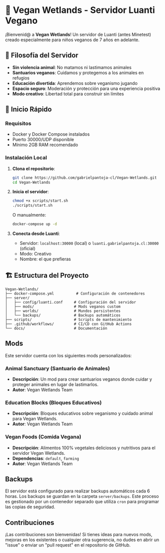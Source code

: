 # 🌱 Vegan Wetlands - Servidor Luanti Vegano

¡Bienvenid@ a **Vegan Wetlands**! Un servidor de Luanti (antes Minetest) creado especialmente para niños veganos de 7 años en adelante.

## 🎯 Filosofía del Servidor

- **Sin violencia animal**: No matamos ni lastimamos animales
- **Santuarios veganos**: Cuidamos y protegemos a los animales en refugios
- **Educación divertida**: Aprendemos sobre veganismo jugando
- **Espacio seguro**: Moderación y protección para una experiencia positiva
- **Modo creativo**: Libertad total para construir sin límites

## 🚀 Inicio Rápido

### Requisitos
- Docker y Docker Compose instalados
- Puerto 30000/UDP disponible
- Mínimo 2GB RAM recomendado

### Instalación Local

1. **Clona el repositorio**:
   ```bash
   git clone https://github.com/gabrielpantoja-cl/Vegan-Wetlands.git
   cd Vegan-Wetlands
   ```

2. **Inicia el servidor**:
   ```bash
   chmod +x scripts/start.sh
   ./scripts/start.sh
   ```
   
   O manualmente:
   ```bash
   docker-compose up -d
   ```

3. **Conecta desde Luanti**:
   - Servidor: `localhost:30000` (local) o `luanti.gabrielpantoja.cl:30000` (oficial)
   - Modo: Creativo
   - Nombre: el que prefieras

## 🏗️ Estructura del Proyecto

```
Vegan-Wetlands/
├── docker-compose.yml          # Configuración de contenedores
├── server/
│   ├── config/luanti.conf     # Configuración del servidor
│   ├── mods/                  # Mods veganos custom
│   ├── worlds/                # Mundos persistentes  
│   └── backups/               # Backups automáticos
├── scripts/                   # Scripts de mantenimiento
├── .github/workflows/         # CI/CD con GitHub Actions
└── docs/                      # Documentación
```

## Mods

Este servidor cuenta con los siguientes mods personalizados:

### Animal Sanctuary (Santuario de Animales)

*   **Descripción**: Un mod para crear santuarios veganos donde cuidar y proteger animales en lugar de lastimarlos.
*   **Autor**: Vegan Wetlands Team

### Education Blocks (Bloques Educativos)

*   **Descripción**: Bloques educativos sobre veganismo y cuidado animal para Vegan Wetlands.
*   **Autor**: Vegan Wetlands Team

### Vegan Foods (Comida Vegana)

*   **Descripción**: Alimentos 100% vegetales deliciosos y nutritivos para el servidor Vegan Wetlands.
*   **Dependencias**: `default`, `farming`
*   **Autor**: Vegan Wetlands Team

## Backups

El servidor está configurado para realizar backups automáticos cada 6 horas. Los backups se guardan en la carpeta `server/backups`. Este proceso es gestionado por un contenedor separado que utiliza `cron` para programar las copias de seguridad.

## Contribuciones

¡Las contribuciones son bienvenidas! Si tienes ideas para nuevos mods, mejoras en los existentes o cualquier otra sugerencia, no dudes en abrir un "issue" o enviar un "pull request" en el repositorio de GitHub.
